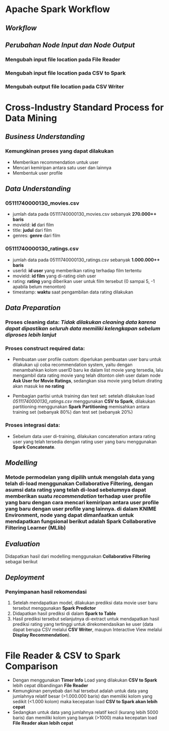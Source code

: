 # **Apache Spark Workflow**

## _Workflow_

## _Perubahan Node Input dan Node Output_

### Mengubah input file location pada File Reader

### Mengubah input file location pada CSV to Spark

### Mengubah output file location pada CSV Writer

# **Cross-Industry Standard Process for Data Mining**

## _Business Understanding_

### Kemungkinan proses yang dapat dilakukan

- Memberikan recommendation untuk user
- Mencari kemiripan antara satu user dan lainnya
- Membentuk user profile

## _Data Understanding_

### 05111740000130_movies.csv

- jumlah data pada 05111740000130_movies.csv sebanyak **270.000++ baris**
- movieId: **id** dari film
- title: **judul** dari film
- genres: **genre** dari film

### 05111740000130_ratings.csv

- jumlah data pada 05111740000130_ratings.csv sebanyak **1.000.000++ baris**
- userId: **id user** yang memberikan rating terhadap film tertentu
- movieId: **id film** yang di-rating oleh user
- rating: **rating** yang diberikan user untuk film tersebut (0 sampai 5, -1 apabila belum menonton)
- timestamp: **waktu** saat pengambilan data rating dilakukan

## _Data Preparation_

### Proses cleaning data: _Tidak dilakukan cleaning data karena dapat dipastikan seluruh data memiliki kelengkapan sebelum diproses lebih lanjut_

### Proses construct required data:

- Pembuatan user profile custom: diperlukan pembuatan user baru untuk dilakukan uji coba recommendation system, yaitu dengan menambahkan kolom userID baru ke dalam list movie yang tersedia, lalu mengambil data rating movie yang telah ditonton oleh user dalam node **Ask User for Movie Ratings**, sedangkan sisa movie yang belum dirating akan masuk ke **no rating**

- Pembagian partisi untuk training dan test set: setelah dilakukan load _05111740000130_ratings.csv_ menggunakan **CSV to Spark**, dilakukan partitioning menggunakan **Spark Partitioning** memisahkan antara training set (sebanyak 80%) dan test set (sebanyak 20%)

### Proses integrasi data:

- Sebelum data user di-training, dilakukan concatenation antara rating user yang telah tersedia dengan rating user yang baru menggunakan **Spark Concatenate**.

## _Modelling_

### Metode permodelan yang dipilih untuk mengolah data yang telah di-load menggunakan **Collaborative Filtering**, dengan asumsi data rating yang telah di-load sebelumnya dapat memberikan suatu _recommendation_ terhadap user profile yang baru dengan cara mencari kemiripan antara user profile yang baru dengan user profile yang lainnya. di dalam KNIME Environment, node yang dapat dimanfaatkan untuk mendapatkan fungsional berikut adalah **Spark Collaborative Filtering Learner (MLlib)**

## _Evaluation_

Didapatkan hasil dari modelling menggunakan **Collaborative Filtering** sebagai berikut

## _Deployment_

### Penyimpanan hasil rekomendasi

1. Setelah mendapatkan model, dilakukan prediksi data movie user baru tersebut menggunakan **Spark Predictor**
2. Didapatkan hasil prediksi di dalam **Spark to Table**
3. Hasil prediksi tersebut selanjutnya di-extract untuk mendapatkan hasil prediksi rating yang tertinggi untuk direkomendasikan ke user (data dapat berupa CSV melalui **CSV Writer**, maupun Interactive View melalui **Display Recommendation**).

# **File Reader & CSV to Spark Comparison**

- Dengan menggunakan **Timer Info** Load yang dilakukan **CSV to Spark** lebih cepat dibandingan **File Reader**
- Kemungkinan penyebab dari hal tersebut adalah untuk data yang jumlahnya relatif besar (>1.000.000 baris) dan memiliki kolom yang sedikit (<1.000 kolom) maka kecepatan load **CSV to Spark akan lebih cepat**
- Sedangkan untuk data yang jumlahnya relatif kecil (kurang lebih 5000 baris) dan memiliki kolom yang banyak (>1000) maka kecepatan load **File Reader akan lebih cepat**
